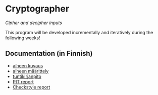 ﻿# Cryptographer
*Cipher and decipher inputs*

This program will be developed incrementally and iteratively during the following weeks!


## Documentation (in Finnish)
* [aiheen kuvaus](documentation/aiheenKuvausJaRakenne.md)
* [aiheen määrittely](documentation/aihemaarittely.md)
* [tuntikirjanpito](documentation/tuntikirjanpito.md)
* [PIT report](https://htmlpreview.github.io/?https://github.com/SNurmivaara/Cryptographer/blob/master/documentation/pit/201704021747/index.html)
* [Checkstyle report](https://github.com/SNurmivaara/Cryptographer/blob/master/documentation/checkstyle/Viikko3/checkstyle.html)
